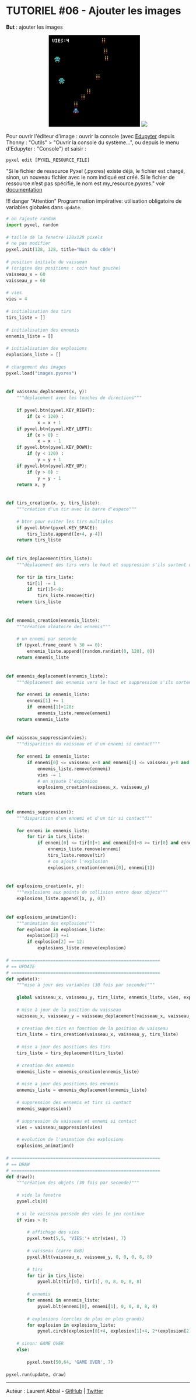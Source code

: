 # TUTORIEL #06 - Ajouter les images

**But** : ajouter les images

<center>
<img src="https://raw.githubusercontent.com/nuitducode/DOCUMENTATION/main/docs/assets/images/tutoriels/pyxel-tutoriel-06.gif" width="250" />
<img src="https://raw.githubusercontent.com/nuitducode/DOCUMENTATION/main/docs/assets/images/tutoriels/editeur.png" width="320" />
</center>

Pour ouvrir l'éditeur d'image : ouvrir la console (avec [Edupyter](https://www.edupyter.net/) depuis Thonny : "Outils" > "Ouvrir la console du système...", ou depuis le menu d'Edupyter : "Console") et saisir :

```
pyxel edit [PYXEL_RESOURCE_FILE]
```

"Si le fichier de ressource Pyxel (.pyxres) existe déjà, le fichier est chargé, sinon, un nouveau fichier avec le nom indiqué est créé. Si le fichier de ressource n’est pas spécifié, le nom est my_resource.pyxres." voir [documentation](https://github.com/kitao/pyxel/blob/main/docs/README.fr.md#comment-cr%C3%A9er-une-ressource)


!!! danger "Attention"
    Programmation impérative: utilisation obligatoire de variables globales dans `update`.

``` py
# on rajoute random
import pyxel, random

# taille de la fenetre 128x128 pixels
# ne pas modifier
pyxel.init(128, 128, title="Nuit du c0de")

# position initiale du vaisseau
# (origine des positions : coin haut gauche)
vaisseau_x = 60
vaisseau_y = 60

# vies
vies = 4

# initialisation des tirs
tirs_liste = []

# initialisation des ennemis
ennemis_liste = []

# initialisation des explosions
explosions_liste = []

# chargement des images
pyxel.load("images.pyxres")


def vaisseau_deplacement(x, y):
    """déplacement avec les touches de directions"""

    if pyxel.btn(pyxel.KEY_RIGHT):
        if (x < 120) :
            x = x + 1
    if pyxel.btn(pyxel.KEY_LEFT):
        if (x > 0) :
            x = x - 1
    if pyxel.btn(pyxel.KEY_DOWN):
        if (y < 120) :
            y = y + 1
    if pyxel.btn(pyxel.KEY_UP):
        if (y > 0) :
            y = y - 1
    return x, y


def tirs_creation(x, y, tirs_liste):
    """création d'un tir avec la barre d'espace"""

    # btnr pour eviter les tirs multiples
    if pyxel.btnr(pyxel.KEY_SPACE):
        tirs_liste.append([x+4, y-4])
    return tirs_liste


def tirs_deplacement(tirs_liste):
    """déplacement des tirs vers le haut et suppression s'ils sortent du cadre"""

    for tir in tirs_liste:
        tir[1] -= 1
        if  tir[1]<-8:
            tirs_liste.remove(tir)
    return tirs_liste


def ennemis_creation(ennemis_liste):
    """création aléatoire des ennemis"""
    
    # un ennemi par seconde
    if (pyxel.frame_count % 30 == 0):
        ennemis_liste.append([random.randint(0, 120), 0])
    return ennemis_liste


def ennemis_deplacement(ennemis_liste):
    """déplacement des ennemis vers le haut et suppression s'ils sortent du cadre"""

    for ennemi in ennemis_liste:
        ennemi[1] += 1
        if  ennemi[1]>128:
            ennemis_liste.remove(ennemi)
    return ennemis_liste


def vaisseau_suppression(vies):
    """disparition du vaisseau et d'un ennemi si contact"""
    
    for ennemi in ennemis_liste:
        if ennemi[0] <= vaisseau_x+8 and ennemi[1] <= vaisseau_y+8 and ennemi[0]+8 >= vaisseau_x and ennemi[1]+8 >= vaisseau_y:
            ennemis_liste.remove(ennemi)
            vies -= 1
            # on ajoute l'explosion
            explosions_creation(vaisseau_x, vaisseau_y)
    return vies


def ennemis_suppression():
    """disparition d'un ennemi et d'un tir si contact"""
    
    for ennemi in ennemis_liste:
        for tir in tirs_liste:
            if ennemi[0] <= tir[0]+1 and ennemi[0]+8 >= tir[0] and ennemi[1]+8 >= tir[1]:
                ennemis_liste.remove(ennemi)
                tirs_liste.remove(tir)
                # on ajoute l'explosion
                explosions_creation(ennemi[0], ennemi[1])
                
                
def explosions_creation(x, y):
    """explosions aux points de collision entre deux objets"""
    explosions_liste.append([x, y, 0])


def explosions_animation():
    """animation des explosions"""
    for explosion in explosions_liste:
        explosion[2] +=1
        if explosion[2] == 12:
            explosions_liste.remove(explosion)                

# =========================================================
# == UPDATE
# =========================================================
def update():
    """mise à jour des variables (30 fois par seconde)"""

    global vaisseau_x, vaisseau_y, tirs_liste, ennemis_liste, vies, explosions_liste

    # mise à jour de la position du vaisseau
    vaisseau_x, vaisseau_y = vaisseau_deplacement(vaisseau_x, vaisseau_y)
    
    # creation des tirs en fonction de la position du vaisseau
    tirs_liste = tirs_creation(vaisseau_x, vaisseau_y, tirs_liste)
    
    # mise a jour des positions des tirs
    tirs_liste = tirs_deplacement(tirs_liste)
    
    # creation des ennemis
    ennemis_liste = ennemis_creation(ennemis_liste)
    
    # mise a jour des positions des ennemis
    ennemis_liste = ennemis_deplacement(ennemis_liste)
    
    # suppression des ennemis et tirs si contact
    ennemis_suppression()
    
    # suppression du vaisseau et ennemi si contact
    vies = vaisseau_suppression(vies)
    
    # evolution de l'animation des explosions
    explosions_animation()    

# =========================================================
# == DRAW
# =========================================================
def draw():
    """création des objets (30 fois par seconde)"""
        
    # vide la fenetre
    pyxel.cls(0)
    
    # si le vaisseau possede des vies le jeu continue
    if vies > 0:
        
        # affichage des vies            
        pyxel.text(5,5, 'VIES:'+ str(vies), 7)

        # vaisseau (carre 8x8)
        pyxel.blt(vaisseau_x, vaisseau_y, 0, 0, 0, 8, 8)

        # tirs
        for tir in tirs_liste:
            pyxel.blt(tir[0], tir[1], 0, 8, 0, 8, 8)
            
        # ennemis
        for ennemi in ennemis_liste:
            pyxel.blt(ennemi[0], ennemi[1], 0, 0, 8, 8, 8)
            
        # explosions (cercles de plus en plus grands)
        for explosion in explosions_liste:
            pyxel.circb(explosion[0]+4, explosion[1]+4, 2*(explosion[2]//4), 8+explosion[2]%3)            
            
    # sinon: GAME OVER
    else:
        
        pyxel.text(50,64, 'GAME OVER', 7)

pyxel.run(update, draw)
```

---

Auteur : Laurent Abbal - [GitHub](https://github.com/laurentabbal) | [Twitter](https://twitter.com/laurentabbal)
